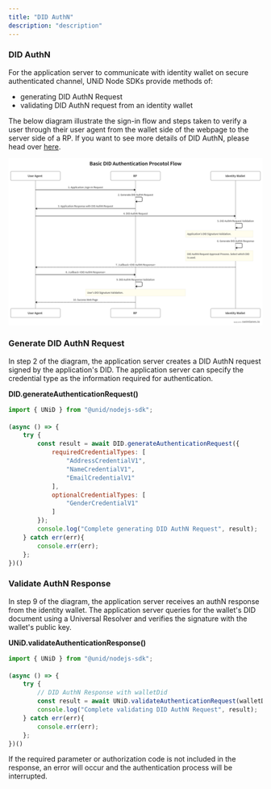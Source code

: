 ```yaml
---
title: "DID AuthN"
description: "description"
---
```


### DID AuthN

For the application server to communicate with identity wallet on secure authenticated channel, UNiD Node SDKs provide methods of:

- generating DID AuthN Request
- validating DID AuthN request from an identity wallet

The below diagram illustrate the sign-in flow and steps taken to verify a user through their user agent from the wallet side of the webpage to the server side of a RP. If you want to see more details of DID AuthN, please head over [here](../unid/3-extensions).

![DID Auth Protocol Flow](../assets/did-authN-protocol.png)

### Generate DID AuthN Request

In step 2 of the diagram, the application server creates a DID AuthN request signed by the application's DID. The application server can specify the credential type as the information required for authentication.

**DID.generateAuthenticationRequest()**
```js
import { UNiD } from "@unid/nodejs-sdk";

(async () => {
    try {
        const result = await DID.generateAuthenticationRequest({
            requiredCredentialTypes: [
                "AddressCredentialV1",
                "NameCredentialV1",
                "EmailCredentialV1"
            ],
            optionalCredentialTypes: [
                "GenderCredentialV1"
            ]
        });
        console.log("Complete generating DID AuthN Request", result);
    } catch err(err){
        console.err(err);
    };
})()
```

### Validate AuthN Response

In step 9 of the diagram, the application server receives an authN response from the identity wallet. The application server queries for the wallet's DID document using a Universal Resolver and verifies the signature with the wallet's public key.

**UNiD.validateAuthenticationResponse()**
```js
import { UNiD } from "@unid/nodejs-sdk";

(async () => {
    try {
        // DID AuthN Response with walletDid
        const result = await UNiD.validateAuthenticationRequest(walletDid);
        console.log("Complete validating DID AuthN Request", result);
    } catch err(err){
        console.err(err);
    };
})()
```

If the required parameter or authorization code is not included in the response, an error will occur and the authentication process will be interrupted.

<!--
### Tutorial DID AuthN

デモ用のDID authN request of RPをQRコードで設置
テストできるようにする
-->
